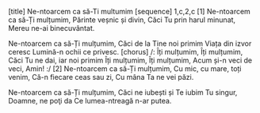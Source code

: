 [title] Ne-ntoarcem ca să-Ti multumim
[sequence] 1,c,2,c
[1]
Ne-ntoarcem ca să-Ți mulțumim,
Părinte veșnic și divin,
Căci Tu prin harul minunat,
Mereu ne-ai binecuvântat.

Ne-ntoarcem ca să-Ți mulțumim,
Căci de la Tine noi primim
Viața din izvor ceresc
Lumină-n ochii ce privesc.
[chorus]
/: Îți mulțumim, Îți mulțumim,
Căci Tu ne dai, iar noi primim
Îți mulțumim, Îți mulțumim,
Acum și-n veci de veci, Amin! :/
[2]
Ne-ntoarcem ca să-Ți mulțumim,
Cu mic, cu mare, toți venim,
Că-n fiecare ceas sau zi,
Cu mâna Ta ne vei păzi.

Ne-ntoarcem ca să-Ți mulțumim,
Căci ne iubești și Te iubim
Tu singur, Doamne, ne poţi da
Ce lumea-ntreagă n-ar putea.

